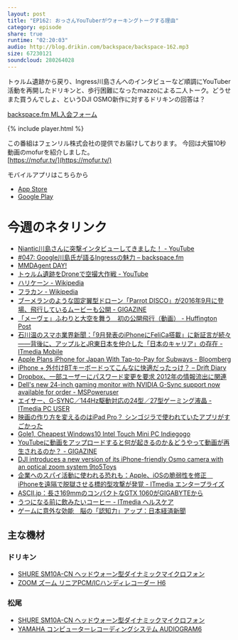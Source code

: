 ```yaml
---
layout: post
title: "EP162: おっさんYouTuberがウォーキングトークする理由"
category: episode
share: true
runtime: "02:20:03"
audio: http://blog.drikin.com/backspace/backspace-162.mp3
size: 67230121
soundcloud: 280264028
---
```


トゥルム遺跡から戻り、Ingress川島さんへのインタビューなど順調にYouTuber活動を再開したドリキンと、歩行困難になったmazzoによる二人トーク。どうせまた買うんでしょ、というDJI OSMO新作に対するドリキンの回答は？

[backspace.fm ML入会フォーム](http://backspace.us11.list-manage.com/subscribe?u=09c933bd3997c1d16dbed162a&id=84b6529b91)


{% include player.html %}

この番組はフェンリル株式会社の提供でお届けしております。
今回は犬猫10秒動画のmofurを紹介しました。  
[https://mofur.tv/](https://mofur.tv/)

モバイルアプリはこちらから

* [App Store](https://itunes.apple.com/jp/app/apple-store/id1059924032)
* [Google Play](https://play.google.com/store/apps/details?id=jp.co.fenrir.android.mofur)

# 今週のネタリンク

* [Niantic川島さんに突撃インタビューしてきました！ - YouTube](https://www.youtube.com/watch?v=zk9SLhFQOmg)
* [#047: Google川島氏が語るIngressの魅力 – backspace.fm](http://backspace.fm/episode/047/)
* [MMDAgent DAY!](http://udialogue.org/events/MMDAgentDAY/)
* [トゥルム遺跡をDroneで空撮大作戦 - YouTube](https://www.youtube.com/watch?v=nrN1X4cVoe4&feature=youtu.be)
* [ハリケーン - Wikipedia](https://ja.wikipedia.org/wiki/%E3%83%8F%E3%83%AA%E3%82%B1%E3%83%BC%E3%83%B3)
* [フラカン - Wikipedia](https://ja.wikipedia.org/wiki/%E3%83%95%E3%83%A9%E3%82%AB%E3%83%B3)
* [ブーメランのような固定翼型ドローン「Parrot DISCO」が2016年9月に登場、飛行しているムービーも公開 - GIGAZINE](http://gigazine.net/news/20160824-parrot-disco/)
* [「メーヴェ」ふわりと大空を舞う　初の公開飛行（動画） - Huffington Post](http://www.huffingtonpost.jp/2016/07/31/mowe_n_11291164.html)
* [石川温のスマホ業界新聞：「9月発表のiPhoneにFeliCa搭載」に新証言が続々――背後に、アップルとJR東日本を仲介した「日本のキャリア」の存在 - ITmedia Mobile](http://www.itmedia.co.jp/mobile/articles/1608/26/news061.html)
* [Apple Plans iPhone for Japan With Tap-to-Pay for Subways - Bloomberg](http://www.bloomberg.com/news/articles/2016-08-25/apple-said-to-plan-iphone-for-japan-with-tap-to-pay-for-subways)
* [iPhone + 外付けBTキーボードってこんなに快適だったっけ？ – Drift Diary](https://weblog.drikin.com/iphone-%E5%A4%96%E4%BB%98%E3%81%91bt%E3%82%AD%E3%83%BC%E3%83%9C%E3%83%BC%E3%83%89%E3%81%A3%E3%81%A6%E3%81%93%E3%82%93%E3%81%AA%E3%81%AB%E5%BF%AB%E9%81%A9%E3%81%A0%E3%81%A3%E3%81%9F%E3%81%A3%E3%81%91-b004a0fe173e#.apnt1bh6i)
* [Dropbox、一部ユーザーにパスワード変更を要求 2012年の情報流出に関連](http://www.itmedia.co.jp/enterprise/articles/1608/27/news021.html)
* [Dell's new 24-inch gaming monitor with NVIDIA G-Sync support now available for order - MSPoweruser](http://mspoweruser.com/dells-new-24-inch-gaming-monitor-with-nvidia-g-sync-support-now-available-for-order/)
* [エイサー、G-SYNC／144Hz駆動対応の24型／27型ゲーミング液晶 - ITmedia PC USER](http://www.itmedia.co.jp/pcuser/articles/1608/23/news082.html)
* [映画の作り方を変えるのはiPad Pro？ シンゴジラで使われていたアプリがすごかった](https://www.buzzfeed.com/yuikashima/godzilla-ipadpro?utm_term=.daqmRrBex#.xdj79yWa4)
* [Gole1, Cheapest Windows10 Intel Touch Mini PC  Indiegogo](https://www.indiegogo.com/projects/gole1-cheapest-windows10-intel-touch-mini-pc/x/9650831#/)
* [YouTubeに動画をアップロードすると何が起きるのか＆どうやって動画が再生されるのか？ - GIGAZINE](http://gigazine.net/news/20160825-youtube-after-upload/)
* [DJI introduces a new version of its iPhone-friendly Osmo camera with an optical zoom system  9to5Toys](https://9to5toys.com/2016/08/25/dji-osmo-plus/)
* [企業へのスパイ活動に使われる恐れも：Apple、iOSの脆弱性を修正　iPhoneを遠隔で脱獄させる標的型攻撃が発覚 - ITmedia エンタープライズ](http://www.itmedia.co.jp/enterprise/articles/1608/26/news049.html)
* [ASCII.jp：長さ169mmのコンパクトなGTX 1060がGIGABYTEから](http://ascii.jp/elem/000/001/218/1218972/)
* [うつになる前に飲みたいコーヒー - ITmedia ヘルスケア](http://healthcare.itmedia.co.jp/hc/articles/1608/28/news018.html)
* [ゲームに意外な効能　脳の「認知力」アップ：日本経済新聞](http://www.nikkei.com/article/DGXMZO06163380X10C16A8000000/)


## 主な機材

### ドリキン

* [SHURE  SM10A-CN ヘッドウォーン型ダイナミックマイクロフォン](http://amzn.to/1LXIGkV) 
* [ZOOM ズーム リニアPCM/ICハンディレコーダー H6](http://amzn.to/29BOo5n)

### 松尾

* [SHURE  SM10A-CN ヘッドウォーン型ダイナミックマイクロフォン](http://amzn.to/1LXIGkV) 
* [YAMAHA コンピューターレコーディングシステム AUDIOGRAM6](http://amzn.to/1Rsyq5W)
